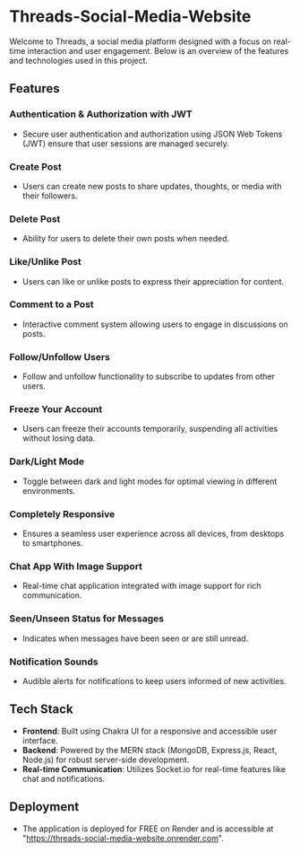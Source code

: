 ﻿# Threads-Social-Media-Website

Welcome to Threads, a social media platform designed with a focus on real-time interaction and user engagement. Below is an overview of the features and technologies used in this project.

## Features

### Authentication & Authorization with JWT

- Secure user authentication and authorization using JSON Web Tokens (JWT) ensure that user sessions are managed securely.

### Create Post

- Users can create new posts to share updates, thoughts, or media with their followers.

### Delete Post

- Ability for users to delete their own posts when needed.

### Like/Unlike Post

- Users can like or unlike posts to express their appreciation for content.

### Comment to a Post

- Interactive comment system allowing users to engage in discussions on posts.

### Follow/Unfollow Users

- Follow and unfollow functionality to subscribe to updates from other users.

### Freeze Your Account

- Users can freeze their accounts temporarily, suspending all activities without losing data.

### Dark/Light Mode

- Toggle between dark and light modes for optimal viewing in different environments.

### Completely Responsive

- Ensures a seamless user experience across all devices, from desktops to smartphones.

### Chat App With Image Support

- Real-time chat application integrated with image support for rich communication.

### Seen/Unseen Status for Messages

- Indicates when messages have been seen or are still unread.

### Notification Sounds

- Audible alerts for notifications to keep users informed of new activities.

## Tech Stack

- **Frontend**: Built using Chakra UI for a responsive and accessible user interface.
- **Backend**: Powered by the MERN stack (MongoDB, Express.js, React, Node.js) for robust server-side development.
- **Real-time Communication**: Utilizes Socket.io for real-time features like chat and notifications.

## Deployment

- The application is deployed for FREE on Render and is accessible at "https://threads-social-media-website.onrender.com".


